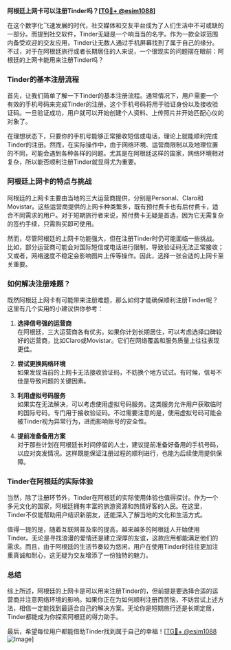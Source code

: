 **阿根廷上网卡可以注册Tinder吗？[[TG💪+ @esim1088](https://t.me/s/esim1088)]**

在这个数字化飞速发展的时代，社交媒体和交友平台成为了人们生活中不可或缺的一部分。而提到社交软件，Tinder无疑是一个响当当的名字。作为一款全球范围内备受欢迎的交友应用，Tinder让无数人通过手机屏幕找到了属于自己的缘分。不过，对于在阿根廷旅行或者长期居住的人来说，一个很现实的问题摆在眼前：阿根廷的上网卡能用来注册Tinder吗？

### Tinder的基本注册流程

首先，让我们简单了解一下Tinder的基本注册流程。通常情况下，用户需要一个有效的手机号码来完成Tinder的注册。这个手机号码将用于验证身份以及接收验证码。一旦验证成功，用户就可以开始创建个人资料、上传照片并开始匹配心仪的对象了。

在理想状态下，只要你的手机号能够正常接收短信或电话，理论上就能顺利完成Tinder的注册。然而，在实际操作中，由于网络环境、运营商限制以及地理位置的不同，可能会遇到各种各样的问题。尤其是在阿根廷这样的国家，网络环境相对复杂，所以能否顺利注册Tinder就显得尤为重要。

### 阿根廷上网卡的特点与挑战

阿根廷的上网卡主要由当地的三大运营商提供，分别是Personal、Claro和Movistar。这些运营商提供的上网卡种类繁多，既有预付费卡也有后付费卡，适合不同需求的用户。对于短期旅行者来说，预付费卡无疑是首选，因为它无需复杂的签约手续，只需购买即可使用。

然而，尽管阿根廷的上网卡功能强大，但在注册Tinder时仍可能面临一些挑战。比如，部分运营商可能会对国际短信或电话进行限制，导致验证码无法正常接收；又或者，网络速度不稳定会影响图片上传等操作。因此，选择一张合适的上网卡至关重要。

### 如何解决注册难题？

既然阿根廷上网卡有可能带来注册难题，那么如何才能确保顺利注册Tinder呢？这里有几个实用的小建议供你参考：

1. **选择信号强的运营商**  
   在阿根廷，三大运营商各有优劣。如果你计划长期居住，可以考虑选择口碑较好的运营商，比如Claro或Movistar。它们在网络覆盖和服务质量上往往表现更佳。

2. **尝试更换网络环境**  
   如果发现当前的上网卡无法接收验证码，不妨换个地方试试。有时候，信号不佳是导致问题的关键因素。

3. **利用虚拟号码服务**  
   如果实在无法解决，可以考虑使用虚拟号码服务。这类服务允许用户获取临时的国际号码，专门用于接收验证码。不过需要注意的是，使用虚拟号码可能会被Tinder视为异常行为，进而影响账号的安全性。

4. **提前准备备用方案**  
   对于那些计划在阿根廷长时间停留的人士，建议提前准备好备用的手机号码，以应对突发情况。这样既能保证注册过程的顺利进行，也能为后续使用提供保障。

### Tinder在阿根廷的实际体验

当然，除了注册环节外，Tinder在阿根廷的实际使用体验也值得探讨。作为一个多元文化的国家，阿根廷拥有丰富的旅游资源和热情好客的人民。在这里，Tinder不仅能帮助用户结识新朋友，还能深入了解当地的文化和生活方式。

值得一提的是，随着互联网普及率的提高，越来越多的阿根廷人开始使用Tinder。无论是寻找浪漫的爱情还是建立深厚的友谊，这款应用都能满足他们的需求。而且，由于阿根廷的生活节奏较为悠闲，用户在使用Tinder时往往更加注重真诚和耐心，这无疑为交友增添了一份独特的魅力。

### 总结

综上所述，阿根廷的上网卡是可以用来注册Tinder的，但前提是要选择合适的运营商并注意网络环境的影响。如果你正在为如何顺利注册而苦恼，不妨尝试上述方法，相信一定能找到最适合自己的解决方案。无论你是短期旅行还是长期定居，Tinder都能成为你探索阿根廷的得力助手。

最后，希望每位用户都能借助Tinder找到属于自己的幸福！[[TG💪+ @esim1088](https://t.me/s/esim1088) ![Image](https://i.postimg.cc/4NQfJmqS/Snipaste-2025-05-13-00-14-12.png)]